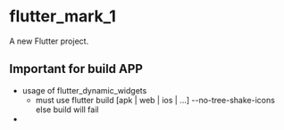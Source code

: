 # flutter_mark_1

A new Flutter project.

## Important for build APP

- usage of flutter_dynamic_widgets
    - must use flutter build [apk | web | ios | ...] --no-tree-shake-icons else build will fail
- 